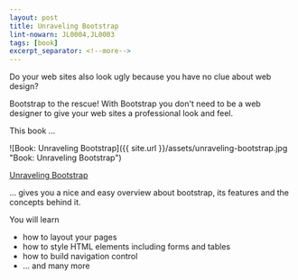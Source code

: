 ```yaml
---
layout: post
title: Unraveling Bootstrap
lint-nowarn: JL0004,JL0003
tags: [book]
excerpt_separator: <!--more-->
---
```


Do your web sites also look ugly because you have no clue about web design?

Bootstrap to the rescue! With Bootstrap you don't need to be a web designer to give your web sites a professional look and feel.

This book ...

![Book: Unraveling Bootstrap]({{ site.url }}/assets/unraveling-bootstrap.jpg "Book: Unraveling Bootstrap")

[Unraveling Bootstrap](https://www.amazon.com/Unraveling-Bootstrap-Over-Complete-Samples-ebook/dp/B00NA23F3E/ref=sr_1_8?ie=UTF8&qid=1495345475&sr=8-8&keywords=bootstrap)
<!--more-->

... gives you a nice and easy overview about bootstrap, its features and the concepts behind it.


You will learn 

- how to layout your pages
- how to style HTML elements including forms and tables
- how to build navigation control
- ... and many more 

